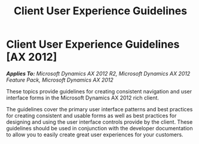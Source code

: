 ﻿---
title: Client User Experience Guidelines
TOCTitle: Client User Experience Guidelines
ms:assetid: 2e94c2c0-c7e8-4fd4-a701-da428bb87b18
ms:mtpsurl: https://msdn.microsoft.com/en-us/library/Gg886585(v=AX.60)
ms:contentKeyID: 35267950
ms.date: 11/07/2012
mtps_version: v=AX.60
f1_keywords:
- UI
- UX
- User interface
---

# Client User Experience Guidelines [AX 2012]


_**Applies To:** Microsoft Dynamics AX 2012 R2, Microsoft Dynamics AX 2012 Feature Pack, Microsoft Dynamics AX 2012_

These topics provide guidelines for creating consistent navigation and user interface forms in the Microsoft Dynamics AX 2012 rich client.

The guidelines cover the primary user interface patterns and best practices for creating consistent and usable forms as well as best practices for designing and using the user interface controls provide by the client. These guidelines should be used in conjunction with the developer documentation to allow you to easily create great user experiences for your customers.

